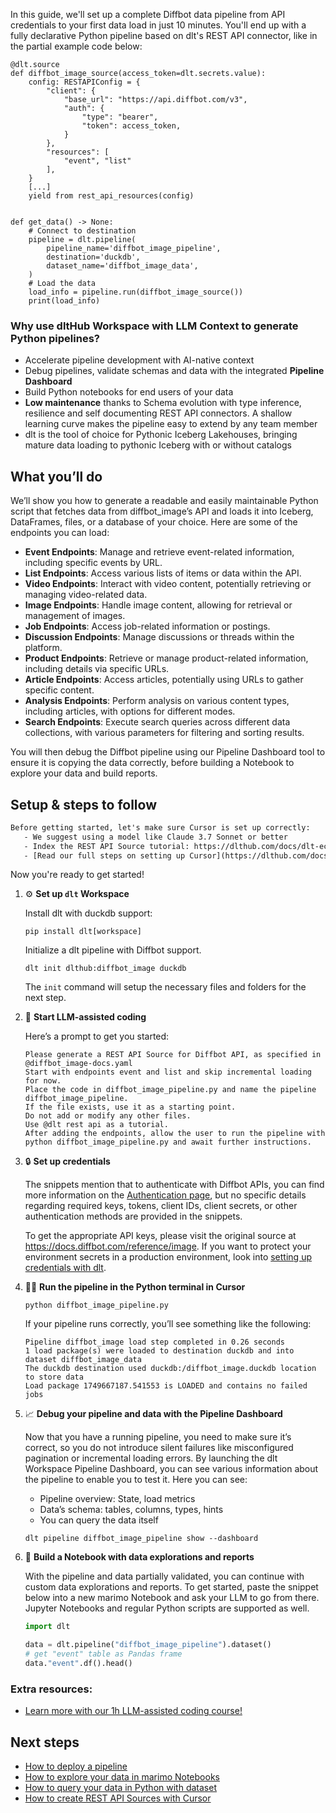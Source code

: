 In this guide, we'll set up a complete Diffbot data pipeline from API credentials to your first data load in just 10 minutes. You'll end up with a fully declarative Python pipeline based on dlt's REST API connector, like in the partial example code below:

```python-outcome
@dlt.source
def diffbot_image_source(access_token=dlt.secrets.value):
    config: RESTAPIConfig = {
        "client": {
            "base_url": "https://api.diffbot.com/v3",
            "auth": {
                "type": "bearer",
                "token": access_token,
            }
        },
        "resources": [
            "event", "list"
        ],
    }
    [...]
    yield from rest_api_resources(config)


def get_data() -> None:
    # Connect to destination
    pipeline = dlt.pipeline(
        pipeline_name='diffbot_image_pipeline',
        destination='duckdb',
        dataset_name='diffbot_image_data', 
    )
    # Load the data
    load_info = pipeline.run(diffbot_image_source())
    print(load_info) 
```

### Why use dltHub Workspace with LLM Context to generate Python pipelines?

- Accelerate pipeline development with AI-native context
- Debug pipelines, validate schemas and data with the integrated **Pipeline Dashboard**
- Build Python notebooks for end users of your data
- **Low maintenance** thanks to Schema evolution with type inference, resilience and self documenting REST API connectors. A shallow learning curve makes the pipeline easy to extend by any team member
- dlt is the tool of choice for Pythonic Iceberg Lakehouses, bringing mature data loading to pythonic Iceberg with or without catalogs

## What you’ll do

We’ll show you how to generate a readable and easily maintainable Python script that fetches data from diffbot_image’s API and loads it into Iceberg, DataFrames, files, or a database of your choice. Here are some of the endpoints you can load:

- **Event Endpoints**: Manage and retrieve event-related information, including specific events by URL.
- **List Endpoints**: Access various lists of items or data within the API.
- **Video Endpoints**: Interact with video content, potentially retrieving or managing video-related data.
- **Image Endpoints**: Handle image content, allowing for retrieval or management of images.
- **Job Endpoints**: Access job-related information or postings.
- **Discussion Endpoints**: Manage discussions or threads within the platform.
- **Product Endpoints**: Retrieve or manage product-related information, including details via specific URLs.
- **Article Endpoints**: Access articles, potentially using URLs to gather specific content.
- **Analysis Endpoints**: Perform analysis on various content types, including articles, with options for different modes.
- **Search Endpoints**: Execute search queries across different data collections, with various parameters for filtering and sorting results.

You will then debug the Diffbot pipeline using our Pipeline Dashboard tool to ensure it is copying the data correctly, before building a Notebook to explore your data and build reports.

## Setup & steps to follow

```default
Before getting started, let's make sure Cursor is set up correctly:
   - We suggest using a model like Claude 3.7 Sonnet or better
   - Index the REST API Source tutorial: https://dlthub.com/docs/dlt-ecosystem/verified-sources/rest_api/ and add it to context as **@dlt rest api**
   - [Read our full steps on setting up Cursor](https://dlthub.com/docs/dlt-ecosystem/llm-tooling/cursor-restapi#23-configuring-cursor-with-documentation)
```

Now you're ready to get started!

1. ⚙️ **Set up `dlt` Workspace**
    
    Install dlt with duckdb support:
    ```shell
    pip install dlt[workspace]
    ```

    Initialize a dlt pipeline with Diffbot support.
    ```shell
    dlt init dlthub:diffbot_image duckdb
    ```

    The `init` command will setup the necessary files and folders for the next step.
    
2. 🤠 **Start LLM-assisted coding**
    
    Here’s a prompt to get you started:
    
    ```prompt
    Please generate a REST API Source for Diffbot API, as specified in @diffbot_image-docs.yaml 
    Start with endpoints event and list and skip incremental loading for now. 
    Place the code in diffbot_image_pipeline.py and name the pipeline diffbot_image_pipeline. 
    If the file exists, use it as a starting point. 
    Do not add or modify any other files. 
    Use @dlt rest api as a tutorial. 
    After adding the endpoints, allow the user to run the pipeline with python diffbot_image_pipeline.py and await further instructions.
    ```

    
3. 🔒 **Set up credentials** 
    
    The snippets mention that to authenticate with Diffbot APIs, you can find more information on the [Authentication page](/reference/authentication), but no specific details regarding required keys, tokens, client IDs, client secrets, or other authentication methods are provided in the snippets.
    
    To get the appropriate API keys, please visit the original source at https://docs.diffbot.com/reference/image.
    If you want to protect your environment secrets in a production environment, look into [setting up credentials with dlt](https://dlthub.com/docs/walkthroughs/add_credentials).
    
4. 🏃‍♀️ **Run the pipeline in the Python terminal in Cursor**
    
    ```shell
    python diffbot_image_pipeline.py
    ```
    
    If your pipeline runs correctly, you’ll see something like the following:
    
    ```shell
    Pipeline diffbot_image load step completed in 0.26 seconds
    1 load package(s) were loaded to destination duckdb and into dataset diffbot_image_data
    The duckdb destination used duckdb:/diffbot_image.duckdb location to store data
    Load package 1749667187.541553 is LOADED and contains no failed jobs
    ```
    
5. 📈 **Debug your pipeline and data with the Pipeline Dashboard**

    Now that you have a running pipeline, you need to make sure it’s correct, so you do not introduce silent failures like misconfigured pagination or incremental loading errors. By launching the dlt Workspace Pipeline Dashboard, you can see various information about the pipeline to enable you to test it. Here you can see:
    - Pipeline overview: State, load metrics
    - Data’s schema: tables, columns, types, hints
    - You can query the data itself
    
    ```shell
    dlt pipeline diffbot_image_pipeline show --dashboard
    ```
    
6. 🐍 **Build a Notebook with data explorations and reports**

    With the pipeline and data partially validated, you can continue with custom data explorations and reports. To get started, paste the snippet below into a new marimo Notebook and ask your LLM to go from there. Jupyter Notebooks and regular Python scripts are supported as well.

    
    ```python
    import dlt

   data = dlt.pipeline("diffbot_image_pipeline").dataset()
   # get "event" table as Pandas frame
   data."event".df().head()
    ```

### Extra resources:

- [Learn more with our 1h LLM-assisted coding course!](https://www.youtube.com/watch?v=GGid70rnJuM)

## Next steps

- [How to deploy a pipeline](https://dlthub.com/docs/walkthroughs/deploy-a-pipeline)
- [How to explore your data in marimo Notebooks](https://dlthub.com/docs/general-usage/dataset-access/marimo)
- [How to query your data in Python with dataset](https://dlthub.com/docs/general-usage/dataset-access/dataset)
- [How to create REST API Sources with Cursor](https://dlthub.com/docs/dlt-ecosystem/llm-tooling/cursor-restapi)